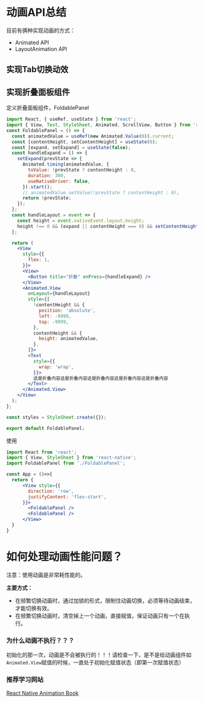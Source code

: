 # 动画API总结

目前有俩种实现动画的方式：

- Animated API
- LayoutAnimation API

## 实现Tab切换动效

## 实现折叠面板组件

定义折叠面板组件，FoldablePanel

```jsx
import React, { useRef, useState } from 'react';
import { View, Text, StyleSheet, Animated, ScrollView, Button } from 'react-native';
const FoldablePanel = () => {
  const animatedValue = useRef(new Animated.Value(0)).current;
  const [contentHeight, setContentHeight] = useState(0);
  const [expand, setExpand] = useState(false);
  const handleExpand = () => {
    setExpand(prevState => {
      Animated.timing(animatedValue, {
        toValue: !prevState ? contentHeight : 0,
        duration: 300,
        useNativeDriver: false,
      }).start();
      // animatedValue.setValue(!prevState ? contentHeight : 0);
      return !prevState;
    });
  };
  const handleLayout = event => {
    const height = event.nativeEvent.layout.height;
    height !== 0 && (expand || contentHeight === 0) && setContentHeight(height);
  };

  return (
    <View
      style={{
        flex: 1,
      }}>
      <View>
        <Button title="折叠" onPress={handleExpand} />
      </View>
      <Animated.View
        onLayout={handleLayout}
        style={[
          !contentHeight && {
            position: 'absolute',
            left: -9999,
            top: -9999,
          },
          contentHeight && {
            height: animatedValue,
          },
        ]}>
        <Text
          style={{
            wrap: 'wrap',
          }}>
          这是折叠内容这是折叠内容这是折叠内容这是折叠内容这是折叠内容
        </Text>
      </Animated.View>
    </View>
  );
};

const styles = StyleSheet.create({});

export default FoldablePanel;

```

使用

```jsx
import React from 'react';
import { View, StyleSheet } from 'react-native';
import FoldablePanel from './FoldablePanel';

const App = ()=>{
  return {
      <View style={{
        direction: 'row',
        justifyContent: 'flex-start',
      }}>
        <FoldablePanel />
        <FoldablePanel />
      </View>
  }
}
```


# 如何处理动画性能问题？

注意：使用动画是非常耗性能的。

**主要方式：**

- 在频繁切换动画时，通过加锁的形式，限制住动画切换，必须等待动画结束，才能切换有效。
- 在频繁切换动画时，清空掉上一个动画，直接赋值，保证动画只有一个在执行。

### 为什么动画不执行？？？

初始化的那一次，动画是不会被执行的！！！请检查一下，是不是给动画组件如`Animated.View`赋值的时候，一直处于初始化赋值状态（即第一次赋值状态）

### 推荐学习网站

[React Native Animation Book](https://www.codedaily.io/courses/React-Native-Animated-for-Beginners/Introduction)
